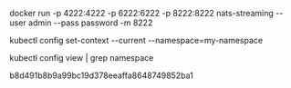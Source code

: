 <!-- Run docker container -->
docker run -p 4222:4222 -p 6222:6222 -p 8222:8222 nats-streaming --user admin --pass password -m 8222


<!-- Change current namespace -->
kubectl config set-context --current --namespace=my-namespace

<!-- Get current namespace -->
kubectl config view | grep namespace

<!-- GCP service account secret key -->
b8d491b8b9a99bc19d378eeaffa8648749852ba1